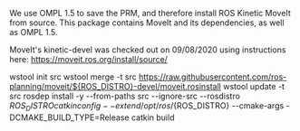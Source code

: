 We use OMPL 1.5 to save the PRM, and therefore install ROS Kinetic MoveIt from source. This package contains MoveIt and its dependencies, as well as OMPL 1.5.

MoveIt's kinetic-devel was checked out on 09/08/2020 using instructions here: https://moveit.ros.org/install/source/

wstool init src
wstool merge -t src https://raw.githubusercontent.com/ros-planning/moveit/${ROS_DISTRO}-devel/moveit.rosinstall
wstool update -t src
rosdep install -y --from-paths src --ignore-src --rosdistro ${ROS_DISTRO}
catkin config --extend /opt/ros/${ROS_DISTRO} --cmake-args -DCMAKE_BUILD_TYPE=Release
catkin build

